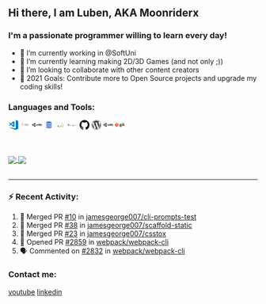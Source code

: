 ## Hi there, I am Luben, AKA Moonriderx

### I'm a passionate programmer willing to learn every day!

- 🔭 I’m currently working in @SoftUni
- 🌱 I’m currently learning making 2D/3D Games (and not only ;))
- 👯 I’m looking to collaborate with other content creators
- 🥅 2021 Goals: Contribute more to Open Source projects and upgrade my coding skills!


### Languages and Tools:

<code><img height="20" src="https://raw.githubusercontent.com/github/explore/80688e429a7d4ef2fca1e82350fe8e3517d3494d/topics/visual-studio-code/visual-studio-code.png"></code>
<code><img height="20" src="https://raw.githubusercontent.com/github/explore/80688e429a7d4ef2fca1e82350fe8e3517d3494d/topics/java/java.png"></code>
<code><img height="20" src="https://raw.githubusercontent.com/github/explore/80688e429a7d4ef2fca1e82350fe8e3517d3494d/topics/unity/unity.png"></code>
<code><img height="20" src="https://raw.githubusercontent.com/github/explore/80688e429a7d4ef2fca1e82350fe8e3517d3494d/topics/sql/sql.png"></code>
<code><img height="20" src="https://raw.githubusercontent.com/github/explore/80688e429a7d4ef2fca1e82350fe8e3517d3494d/topics/mysql/mysql.png"></code>
<code><img height="20" src="https://raw.githubusercontent.com/github/explore/80688e429a7d4ef2fca1e82350fe8e3517d3494d/topics/mongodb/mongodb.png"></code>
<code><img height="20" src="https://raw.githubusercontent.com/github/explore/78df643247d429f6cc873026c0622819ad797942/topics/github/github.png"></code>
<code><img height="20" src="https://raw.githubusercontent.com/github/explore/80688e429a7d4ef2fca1e82350fe8e3517d3494d/topics/wordpress/wordpress.png"></code>
<code><img height="20" src="https://raw.githubusercontent.com/github/explore/80688e429a7d4ef2fca1e82350fe8e3517d3494d/topics/unity/unity.png"></code>
<code><img height="20" src="https://raw.githubusercontent.com/github/explore/80688e429a7d4ef2fca1e82350fe8e3517d3494d/topics/git/git.png"></code>

<br>
<br>

<a href="#">
  <img align="center" src="https://github-readme-stats.vercel.app/api?username=Moonriderx&hide=stars,issues&show_icons=true&bg_color=DEG,E66445,914E95&title_color=ffffff&icon_color=ffffff&text_color=ffffff&hide_border=true&count_private=true&cache_seconds=1800" />
</a>
<a href="#">
  <img align="center" src="https://github-readme-stats.vercel.app/api/top-langs/?username=Moonriderx&layout=compact&bg_color=DEG,65EFAA,0250C5&title_color=ffffff&icon_color=ffffff&text_color=ffffff&hide_border=true" />
</a>

</br>
</br>

---

### :zap: Recent Activity:

<!--START_SECTION:activity-->
1. 🎉 Merged PR [#10](https://github.com/jamesgeorge007/cli-prompts-test/pull/10) in [jamesgeorge007/cli-prompts-test](https://github.com/jamesgeorge007/cli-prompts-test)
2. 🎉 Merged PR [#38](https://github.com/jamesgeorge007/scaffold-static/pull/38) in [jamesgeorge007/scaffold-static](https://github.com/jamesgeorge007/scaffold-static)
3. 🎉 Merged PR [#23](https://github.com/jamesgeorge007/csstox/pull/23) in [jamesgeorge007/csstox](https://github.com/jamesgeorge007/csstox)
4. 💪 Opened PR [#2859](https://github.com/webpack/webpack-cli/pull/2859) in [webpack/webpack-cli](https://github.com/webpack/webpack-cli)
5. 🗣 Commented on [#2832](https://github.com/webpack/webpack-cli/issues/2832) in [webpack/webpack-cli](https://github.com/webpack/webpack-cli)
<!--END_SECTION:activity-->

### Contact me:

[youtube](https://youtube.com/channel/UCeK0PaY9XMLbru-dHuyrBew)
[linkedin](https://linkedin.com/in/luben-lubenov/)

